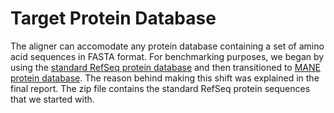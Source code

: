 # Target Protein Database

The aligner can accomodate any protein database containing a set of amino acid sequences in FASTA format.
For benchmarking purposes, we began by using the [standard RefSeq protein database](https://ftp.ncbi.nlm.nih.gov/refseq/H_sapiens/annotation/annotation_releases/110/GCF_000001405.40_GRCh38.p14/) and then transitioned to [MANE protein database](https://ftp.ncbi.nlm.nih.gov/refseq/MANE/MANE_human/release_1.0/). 
The reason behind making this shift was explained in the final report. The zip file contains the standard RefSeq protein sequences that we started with.

